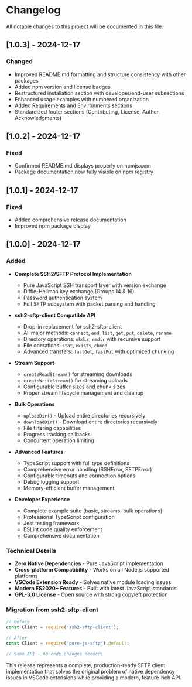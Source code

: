 # Changelog

All notable changes to this project will be documented in this file.

## [1.0.3] - 2024-12-17

### Changed
- Improved README.md formatting and structure consistency with other packages
- Added npm version and license badges
- Restructured installation section with developer/end-user subsections
- Enhanced usage examples with numbered organization
- Added Requirements and Environments sections
- Standardized footer sections (Contributing, License, Author, Acknowledgments)

## [1.0.2] - 2024-12-17

### Fixed
- Confirmed README.md displays properly on npmjs.com
- Package documentation now fully visible on npm registry

## [1.0.1] - 2024-12-17

### Fixed
- Added comprehensive release documentation
- Improved npm package display

## [1.0.0] - 2024-12-17

### Added
- **Complete SSH2/SFTP Protocol Implementation**
  - Pure JavaScript SSH transport layer with version exchange
  - Diffie-Hellman key exchange (Groups 14 & 16) 
  - Password authentication system
  - Full SFTP subsystem with packet parsing and handling

- **ssh2-sftp-client Compatible API**
  - Drop-in replacement for ssh2-sftp-client
  - All major methods: `connect`, `end`, `list`, `get`, `put`, `delete`, `rename`
  - Directory operations: `mkdir`, `rmdir` with recursive support
  - File operations: `stat`, `exists`, `chmod`
  - Advanced transfers: `fastGet`, `fastPut` with optimized chunking

- **Stream Support**
  - `createReadStream()` for streaming downloads
  - `createWriteStream()` for streaming uploads
  - Configurable buffer sizes and chunk sizes
  - Proper stream lifecycle management and cleanup

- **Bulk Operations**
  - `uploadDir()` - Upload entire directories recursively
  - `downloadDir()` - Download entire directories recursively
  - File filtering capabilities
  - Progress tracking callbacks
  - Concurrent operation limiting

- **Advanced Features**
  - TypeScript support with full type definitions
  - Comprehensive error handling (SSHError, SFTPError)
  - Configurable timeouts and connection options
  - Debug logging support
  - Memory-efficient buffer management

- **Developer Experience**
  - Complete example suite (basic, streams, bulk operations)
  - Professional TypeScript configuration
  - Jest testing framework
  - ESLint code quality enforcement
  - Comprehensive documentation

### Technical Details
- **Zero Native Dependencies** - Pure JavaScript implementation
- **Cross-platform Compatibility** - Works on all Node.js supported platforms
- **VSCode Extension Ready** - Solves native module loading issues
- **Modern ES2020+ Features** - Built with latest JavaScript standards
- **GPL-3.0 License** - Open source with strong copyleft protection

### Migration from ssh2-sftp-client
```javascript
// Before
const Client = require('ssh2-sftp-client');

// After  
const Client = require('pure-js-sftp').default;

// Same API - no code changes needed!
```

This release represents a complete, production-ready SFTP client implementation that solves the original problem of native dependency issues in VSCode extensions while providing a modern, feature-rich API.